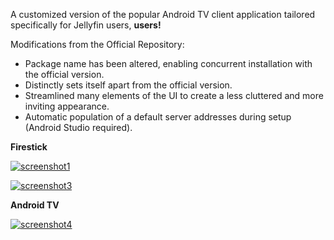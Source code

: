 A customized version of the popular Android TV client application tailored specifically for Jellyfin users, **users!**

Modifications from the Official Repository:
- Package name has been altered, enabling concurrent installation with the official version.
- Distinctly sets itself apart from the official version.
- Streamlined many elements of the UI to create a less cluttered and more inviting appearance.
- Automatic population of a default server addresses during setup (Android Studio required).

**Firestick**

<a href="https://ibb.co/dJR10PC"><img src="https://i.ibb.co/WpLqWk8/screenshot1.png" alt="screenshot1" border="0"></a>

<a href="https://ibb.co/nMgt4fc"><img src="https://i.ibb.co/LdkHB6t/screenshot3.png" alt="screenshot3" border="0"></a>

**Android TV**

<a href="https://ibb.co/fFYbfpY"><img src="https://i.ibb.co/7CJHPWJ/screenshot4.png" alt="screenshot4" border="0"></a>
